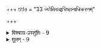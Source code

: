 +++
title = "33 ज्योतिराद्यधिष्ठानाधिकरणम्"

+++

<details><summary>विश्वास-प्रस्तुतिः - 9</summary>

9. भोक्तॄणां देवतानामपि तनुकरणाधिष्ठितिर्नेशतन्त्रा  
तत्स्वातन्त्र्यप्रदानादिति न तनुभृतस्तच्छरीरं हि सर्वे ।  
नित्ये तत्पारतन्त्र्ये क्वचिदपि न भवेद्राजसामन्तनीतिः  
प्राणन्यायात् प्रभुत्वं तदिह परवशं चेतनानां स्वशक्ये ॥
</details>

<details><summary>मूलम् - 9</summary>

9. भोक्तॄणां देवतानामपि तनुकरणाधिष्ठितिर्नेशतन्त्रा  
तत्स्वातन्त्र्यप्रदानादिति न तनुभृतस्तच्छरीरं हि सर्वे ।  
नित्ये तत्पारतन्त्र्ये क्वचिदपि न भवेद्राजसामन्तनीतिः  
प्राणन्यायात् प्रभुत्वं तदिह परवशं चेतनानां स्वशक्ये ॥
</details>